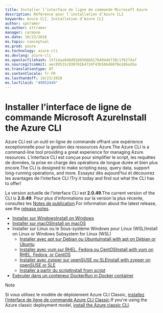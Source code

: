 ```yaml
---
title: Installer l’interface de ligne de commande Microsoft Azure
description: Référence pour l’installation d’Azure CLI
keywords: Azure CLI, Installation d’Azure CLI
author: sptramer
ms.author: sttramer
manager: carmonm
ms.date: 10/23/2018
ms.topic: conceptual
ms.prod: azure
ms.technology: azure-cli
ms.devlang: azure-cli
ms.openlocfilehash: 15f14aa048d9168566b617649446f38c1f8274af
ms.sourcegitcommit: aec89531c938781b4724f43b5bb4b878e106a26a
ms.translationtype: HT
ms.contentlocale: fr-FR
ms.lasthandoff: 10/23/2018
ms.locfileid: "49952449"
---
```

# <a name="install-the-azure-cli"></a><span data-ttu-id="54732-104">Installer l’interface de ligne de commande Microsoft Azure</span><span class="sxs-lookup"><span data-stu-id="54732-104">Install the Azure CLI</span></span>

<span data-ttu-id="54732-105">Azure CLI est un outil en ligne de commande offrant une expérience exceptionnelle pour la gestion des ressources Azure.</span><span class="sxs-lookup"><span data-stu-id="54732-105">The Azure CLI is a command-line tool providing a great experience for managing Azure resources.</span></span> <span data-ttu-id="54732-106">L’interface CLI est conçue pour simplifier le script, les requêtes de données, la prise en charge des opérations de longue durée et bien plus encore.</span><span class="sxs-lookup"><span data-stu-id="54732-106">The CLI is designed to make scripting easy, query data, support long-running operations, and more.</span></span> <span data-ttu-id="54732-107">Essayez dès aujourd’hui et découvrez les avantages de l’interface CLI !</span><span class="sxs-lookup"><span data-stu-id="54732-107">Try it today and find out what the CLI has to offer!</span></span>

<span data-ttu-id="54732-108">La version actuelle de l’interface CLI est __2.0.49__.</span><span class="sxs-lookup"><span data-stu-id="54732-108">The current version of the CLI is __2.0.49__.</span></span> <span data-ttu-id="54732-109">Pour plus d’informations sur la version la plus récente, consultez les [Notes de publication](release-notes-azure-cli.md).</span><span class="sxs-lookup"><span data-stu-id="54732-109">For information about the latest release, see the [release notes](release-notes-azure-cli.md).</span></span>

* [<span data-ttu-id="54732-110">Installer sur Windows</span><span class="sxs-lookup"><span data-stu-id="54732-110">Install on Windows</span></span>](install-azure-cli-windows.md)
* [<span data-ttu-id="54732-111">Installer sur macOS</span><span class="sxs-lookup"><span data-stu-id="54732-111">Install on macOS</span></span>](install-azure-cli-macos.md)
* <span data-ttu-id="54732-112">Installer sur Linux ou le Sous-système Windows pour Linux (WSL)</span><span class="sxs-lookup"><span data-stu-id="54732-112">Install on Linux or Windows Subsystem for Linux (WSL)</span></span>
  * [<span data-ttu-id="54732-113">Installer avec apt sur Debian ou Ubuntu</span><span class="sxs-lookup"><span data-stu-id="54732-113">Install with apt on Debian or Ubuntu</span></span>](install-azure-cli-apt.md)
  * [<span data-ttu-id="54732-114">Installer avec yum sur RHEL, Fedora ou CentOS</span><span class="sxs-lookup"><span data-stu-id="54732-114">Install with yum on RHEL, Fedora, or CentOS</span></span>](install-azure-cli-yum.md)
  * [<span data-ttu-id="54732-115">Installer avec zypper sur openSUSE ou SLE</span><span class="sxs-lookup"><span data-stu-id="54732-115">Install with zypper on openSUSE or SLE</span></span>](install-azure-cli-zypper.md)
  * [<span data-ttu-id="54732-116">Installer à partir du script</span><span class="sxs-lookup"><span data-stu-id="54732-116">Install from script</span></span>](install-azure-cli-linux.md)
* [<span data-ttu-id="54732-117">Exécuter dans un conteneur Docker</span><span class="sxs-lookup"><span data-stu-id="54732-117">Run in Docker container</span></span>](run-azure-cli-docker.md)

> [!NOTE]
> <span data-ttu-id="54732-118">Si vous utilisez le modèle de déploiement Azure CLI Classic, [installez l’interface de ligne de commande Azure CLI Classic](install-classic-cli.md).</span><span class="sxs-lookup"><span data-stu-id="54732-118">If you're using the Azure classic deployment model, [install the Azure classic CLI](install-classic-cli.md).</span></span>

